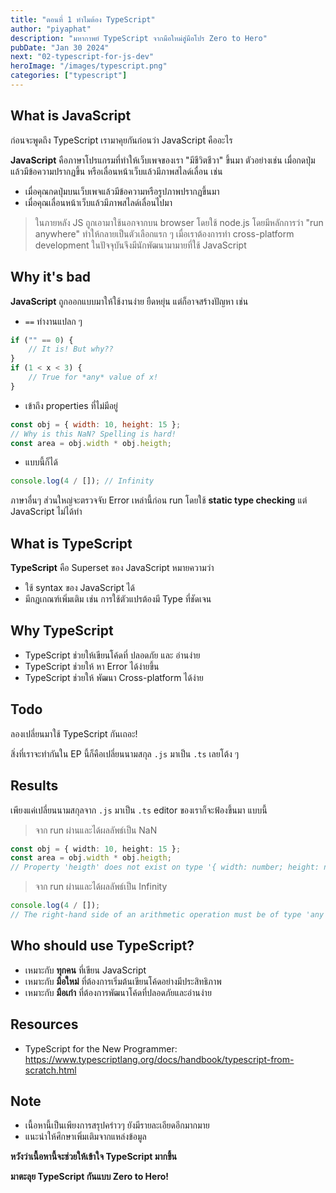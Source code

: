 ```yaml
---
title: "ตอนที่ 1 ทำไมต้อง TypeScript"
author: "piyaphat"
description: "มหากาพย์ TypeScript จากมือใหม่สู่มือโปร Zero to Hero"
pubDate: "Jan 30 2024"
next: "02-typescript-for-js-dev"
heroImage: "/images/typescript.png"
categories: ["typescript"]
---
```


## What is JavaScript

ก่อนจะพูดถึง TypeScript เรามาคุยกันก่อนว่า JavaScript คืออะไร

**JavaScript** คือภาษาโปรแกรมที่ทำให้เว็บเพจของเรา "มีชีวิตชีวา" ขึ้นมา ตัวอย่างเช่น เมื่อกดปุ่มแล้วมีข้อความปรากฏขึ้น หรือเลื่อนหน้าเว็บแล้วมีภาพสไลด์เลื่อน เช่น

-   เมื่อคุณกดปุ่มบนเว็บเพจแล้วมีข้อความหรือรูปภาพปรากฏขึ้นมา
-   เมื่อคุณเลื่อนหน้าเว็บแล้วมีภาพสไลด์เลื่อนไปมา

> ในภายหลัง JS ถูกเอามาใช้นอกจากบน browser โดยใช้ node.js โดยมีหลักการว่า "run anywhere" ทำให้กลายเป็นตัวเลือกแรก ๆ เมื่อเราต้องการทำ cross-platform development ในปัจจุบันจึงมีนักพัฒนามามายที่ใช้ JavaScript

## Why it's bad

**JavaScript** ถูกออกแบบมาให้ใช้งานง่าย ยืดหยุ่น แต่ก็อาจสร้างปัญหา เช่น

-   `==` ทำงานแปลก ๆ

```js
if ("" == 0) {
    // It is! But why??
}
if (1 < x < 3) {
    // True for *any* value of x!
}
```

-   เข้าถึง properties ที่ไม่มีอยู่

```js
const obj = { width: 10, height: 15 };
// Why is this NaN? Spelling is hard!
const area = obj.width * obj.heigth;
```

-   แบบนี้ก็ได้

```js
console.log(4 / []); // Infinity
```

ภาษาอื่นๆ ส่วนใหญ่จะตรวจจับ Error เหล่านี้ก่อน run โดยใช้ **static type checking** แต่ JavaScript ไม่ได้ทำ

## What is TypeScript

**TypeScript** คือ Superset ของ JavaScript หมายความว่า

-   ใช้ syntax ของ JavaScript ได้
-   มีกฎเกณฑ์เพิ่มเติม เช่น การใช้ตัวแปรต้องมี Type ที่ชัดเจน

## Why TypeScript

-   TypeScript ช่วยให้เขียนโค้ดที่ ปลอดภัย และ อ่านง่าย
-   TypeScript ช่วยให้ หา Error ได้ง่ายขึ้น
-   TypeScript ช่วยให้ พัฒนา Cross-platform ได้ง่าย

## Todo

ลองเปลี่ยนมาใช้ TypeScript กันเถอะ!

สิ่งที่เราจะทำกันใน EP นี้ก็คือเปลี่ยนนามสกุล `.js` มาเป็น `.ts` เลยโต้ง ๆ

## Results

เพียงแค่เปลี่ยนนามสกุลจาก `.js` มาเป็น `.ts` editor ของเราก็จะฟ้องขึ้นมา แบบนี้

> จาก run ผ่านและได้ผลลัพธ์เป็น NaN

```ts
const obj = { width: 10, height: 15 };
const area = obj.width * obj.heigth;
// Property 'heigth' does not exist on type '{ width: number; height: number; }'. Did you mean 'height'?
```

> จาก run ผ่านและได้ผลลัพธ์เป็น Infinity

```js
console.log(4 / []);
// The right-hand side of an arithmetic operation must be of type 'any', 'number', 'bigint' or an enum type.
```

## Who should use TypeScript?

-   เหมาะกับ **ทุกคน** ที่เขียน JavaScript
-   เหมาะกับ **มือใหม่** ที่ต้องการเริ่มต้นเขียนโค้ดอย่างมีประสิทธิภาพ
-   เหมาะกับ **มือเก๋า** ที่ต้องการพัฒนาโค้ดที่ปลอดภัยและอ่านง่าย

## Resources

-   TypeScript for the New Programmer: https://www.typescriptlang.org/docs/handbook/typescript-from-scratch.html

## Note

-   เนื้อหานี้เป็นเพียงการสรุปคร่าวๆ ยังมีรายละเอียดอีกมากมาย
-   แนะนำให้ศึกษาเพิ่มเติมจากแหล่งข้อมูล

**หวังว่าเนื้อหานี้จะช่วยให้เข้าใจ TypeScript มากขึ้น**

**มาตะลุย TypeScript กันแบบ Zero to Hero!**
